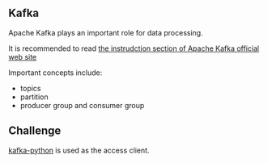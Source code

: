
## Kafka

Apache Kafka plays an important role for data processing.

It is recommended to read [the instrudction section of Apache Kafka official web site](https://kafka.apache.org/documentation/#introduction)

Important concepts include:
- topics
- partition
- producer group and consumer group


## Challenge

[kafka-python](https://kafka-python.readthedocs.io/) is used as the access client.



## 